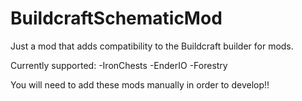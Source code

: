 BuildcraftSchematicMod
======================
Just a mod that adds compatibility to the Buildcraft builder for mods.

Currently supported:
	-IronChests
	-EnderIO
	-Forestry

You will need to add these mods manually in order to develop!!

